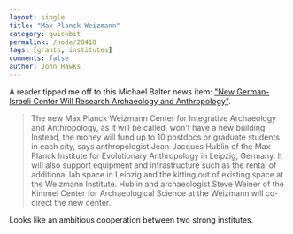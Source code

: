 ```yaml
---
layout: single 
title: "Max-Planck-Weizmann" 
category: quickbit
permalink: /node/28418
tags: [grants, institutes] 
comments: false 
author: John Hawks 
---
```


A reader tipped me off to this Michael Balter news item: <a href="http://news.sciencemag.org/scienceinsider/2012/01/new-german-israeli-center-will.html">"New German-Israeli Center Will Research Archaeology and Anthropology"</a>. 

<blockquote>The new Max Planck Weizmann Center for Integrative Archaeology and Anthropology, as it will be called, won't have a new building. Instead, the money will fund up to 10 postdocs or graduate students in each city, says anthropologist Jean-Jacques Hublin of the Max Planck Institute for Evolutionary Anthropology in Leipzig, Germany. It will also support equipment and infrastructure such as the rental of additional lab space in Leipzig and the kitting out of existing space at the Weizmann Institute. Hublin and archaeologist Steve Weiner of the Kimmel Center for Archaeological Science at the Weizmann will co-direct the new center.</blockquote>

Looks like an ambitious cooperation between two strong institutes. 




